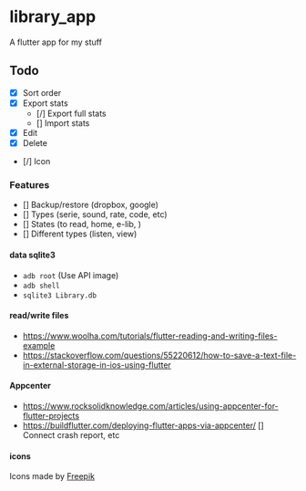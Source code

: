 # library_app

A flutter app for my stuff

## Todo
* [x] Sort order
* [x] Export stats
   - [/] Export full stats
   - [] Import stats
* [x] Edit
* [x] Delete
* [/] Icon

### Features
* [] Backup/restore (dropbox, google)
* [] Types (serie, sound, rate, code, etc)
* [] States (to read, home, e-lib, )
* [] Different types (listen, view)

#### data sqlite3
* `adb root` (Use API image)
* `adb shell`
* `sqlite3 Library.db`

#### read/write files
* https://www.woolha.com/tutorials/flutter-reading-and-writing-files-example
* https://stackoverflow.com/questions/55220612/how-to-save-a-text-file-in-external-storage-in-ios-using-flutter

#### Appcenter
* https://www.rocksolidknowledge.com/articles/using-appcenter-for-flutter-projects
* https://buildflutter.com/deploying-flutter-apps-via-appcenter/
[] Connect crash report, etc

#### icons
Icons made by [Freepik](https://www.flaticon.com/authors/freepik)